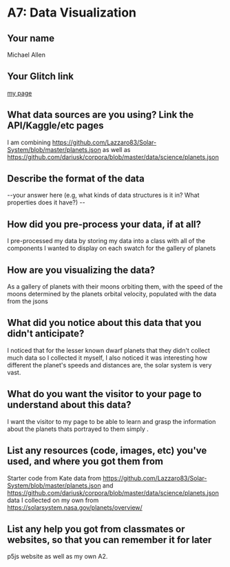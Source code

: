 # A7: Data Visualization

## Your name

Michael Allen

## Your Glitch link

[my page](https://michael-allen-a1.glitch.me)

## What data sources are you using? Link the API/Kaggle/etc pages

I am combining https://github.com/Lazzaro83/Solar-System/blob/master/planets.json
as well as https://github.com/dariusk/corpora/blob/master/data/science/planets.json

## Describe the format of the data

--your answer here (e.g, what kinds of data structures is it in? What properties does it have?) --

## How did you pre-process your data, if at all?

I pre-processed my data by storing my data into a class with all of the components I wanted to display on each swatch for the gallery of planets
## How are you visualizing the data?

As a gallery of planets with their moons orbiting them, with the speed of the moons determined by the planets orbital velocity, populated with the data from the jsons

## What did you notice about this data that you didn't anticipate?

I noticed that for the lesser known dwarf planets that they didn't collect much data so I collected it myself, I also noticed it was interesting how different the planet's speeds and distances are, the solar system is very vast.

## What do you want the visitor to your page to understand about this data?

I want the visitor to my page to be able to learn and grasp the information about the planets thats portrayed to them simply .

## List any resources (code, images, etc) you've used, and where you got them from

Starter code from Kate
data from https://github.com/Lazzaro83/Solar-System/blob/master/planets.json and https://github.com/dariusk/corpora/blob/master/data/science/planets.json
data I collected on my own from https://solarsystem.nasa.gov/planets/overview/
## List any help you got from classmates or websites, so that you can remember it for later

p5js website
as well as my own A2.
